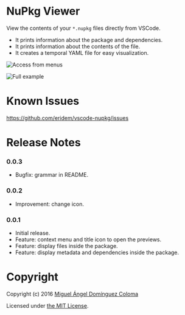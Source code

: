 # NuPkg Viewer

View the contents of your `*.nupkg` files directly from VSCode.

- It prints information about the package and dependencies.
- It prints information about the contents of the file.
- It creates a temporal YAML file for easy visualization. 

![Access from menus](https://raw.githubusercontent.com/eridem/vscode-nupkg/master/images/example-menus.png)

![Full example](https://raw.githubusercontent.com/eridem/vscode-nupkg/master/images/full-example.png)

# Known Issues

<https://github.com/eridem/vscode-nupkg/issues>

# Release Notes

### 0.0.3

- Bugfix: grammar in README.

### 0.0.2

- Improvement: change icon.

### 0.0.1

- Initial release.
- Feature: context menu and title icon to open the previews.
- Feature: display files inside the package.
- Feature: display metadata and dependencies inside the package.

# Copyright

Copyright (c) 2016 [Miguel Ángel Domínguez Coloma](http://eridem.net)

Licensed under [the MIT License](./LICENSE).